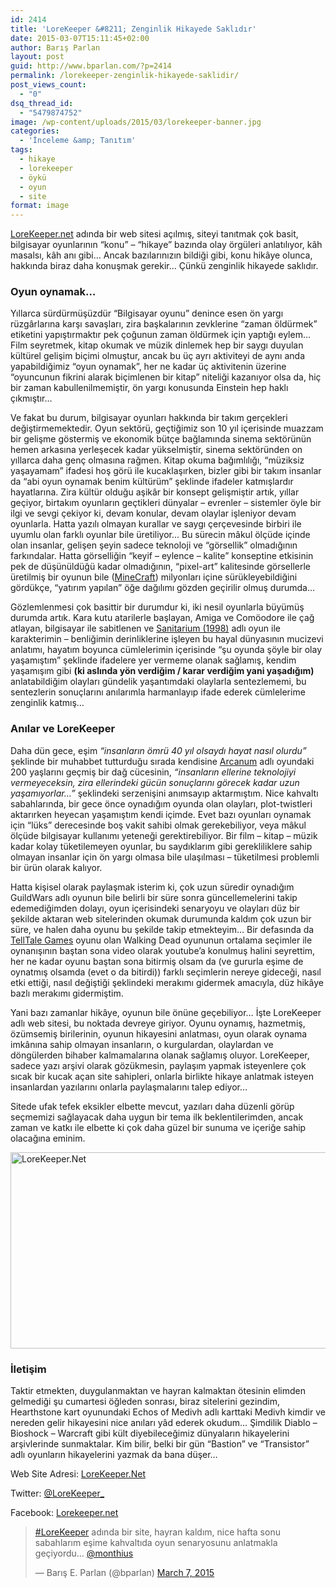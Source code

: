 ```yaml
---
id: 2414
title: 'LoreKeeper &#8211; Zenginlik Hikayede Saklıdır'
date: 2015-03-07T15:11:45+02:00
author: Barış Parlan
layout: post
guid: http://www.bparlan.com/?p=2414
permalink: /lorekeeper-zenginlik-hikayede-saklidir/
post_views_count:
  - "0"
dsq_thread_id:
  - "5479874752"
image: /wp-content/uploads/2015/03/lorekeeper-banner.jpg
categories:
  - 'İnceleme &amp; Tanıtım'
tags:
  - hikaye
  - lorekeeper
  - öykü
  - oyun
  - site
format: image
---
```

<div class="ttr_start">
</div>

<a title="LoreKeeper.Net" href="http://lorekeeper.net/" target="_blank">LoreKeeper.net</a> adında bir web sitesi açılmış, siteyi tanıtmak çok basit, bilgisayar oyunlarının &#8220;konu&#8221; &#8211; &#8220;hikaye&#8221; bazında olay örgüleri anlatılıyor, kâh masalsı, kâh anı gibi&#8230; Ancak bazılarınızın bildiği gibi, konu hikâye olunca, hakkında biraz daha konuşmak gerekir&#8230; Çünkü zenginlik hikayede saklıdır.

### Oyun oynamak&#8230;

Yıllarca sürdürmüşüzdür &#8220;Bilgisayar oyunu&#8221; denince esen ön yargı rüzgârlarına karşı savaşları, zira başkalarının zevklerine &#8220;zaman öldürmek&#8221; etiketini yapıştırmaktır pek çoğunun zaman öldürmek için yaptığı eylem&#8230; Film seyretmek, kitap okumak ve müzik dinlemek hep bir saygı duyulan kültürel gelişim biçimi olmuştur, ancak bu üç ayrı aktiviteyi de aynı anda yapabildiğimiz &#8220;oyun oynamak&#8221;, her ne kadar üç aktivitenin üzerine &#8220;oyuncunun fikrini alarak biçimlenen bir kitap&#8221; niteliği kazanıyor olsa da, hiç bir zaman kabullenilmemiştir, ön yargı konusunda Einstein hep haklı çıkmıştır&#8230;

Ve fakat bu durum, bilgisayar oyunları hakkında bir takım gerçekleri değiştirmemektedir. Oyun sektörü, geçtiğimiz son 10 yıl içerisinde muazzam bir gelişme göstermiş ve ekonomik bütçe bağlamında sinema sektörünün hemen arkasına yerleşecek kadar yükselmiştir, sinema sektöründen on yıllarca daha genç olmasına rağmen. Kitap okuma bağımlılığı, &#8220;müziksiz yaşayamam&#8221; ifadesi hoş görü ile kucaklaşırken, bizler gibi bir takım insanlar da &#8220;abi oyun oynamak benim kültürüm&#8221; şeklinde ifadeler katmışlardır hayatlarına. Zira kültür olduğu aşikâr bir konsept gelişmiştir artık, yıllar geçiyor, birtakım oyunların geçtikleri dünyalar &#8211; evrenler &#8211; sistemler öyle bir ilgi ve sevgi çekiyor ki, devam konular, devam olaylar işleniyor devam oyunlarla. Hatta yazılı olmayan kurallar ve saygı çerçevesinde birbiri ile uyumlu olan farklı oyunlar bile üretiliyor&#8230; Bu sürecin mâkul ölçüde içinde olan insanlar, gelişen şeyin sadece teknoloji ve &#8220;görsellik&#8221; olmadığının farkındalar. Hatta görselliğin &#8220;keyif &#8211; eylence &#8211; kalite&#8221; konseptine etkisinin pek de düşünüldüğü kadar olmadığının, &#8220;pixel-art&#8221; kalitesinde görsellerle üretilmiş bir oyunun bile (<a title="MineCraft - Wiki" href="http://en.wikipedia.org/wiki/Minecraft" target="_blank">MineCraft</a>) milyonları içine sürükleyebildiğini gördükçe, &#8220;yatırım yapılan&#8221; öğe dağılımı gözden geçirilir olmuş durumda&#8230;

Gözlemlenmesi çok basittir bir durumdur ki, iki nesil oyunlarla büyümüş durumda artık. Kara kutu atarilerle başlayan, Amiga ve Comöodore ile çağ atlayan, bilgisayar ile sabitlenen ve <a title="Sanitarium - Game - Wiki" href="http://en.wikipedia.org/wiki/Sanitarium_%28video_game%29" target="_blank">Sanitarium (1998)</a> adlı oyun ile karakterimin &#8211; benliğimin derinliklerine işleyen bu hayal dünyasının mucizevi anlatımı, hayatım boyunca cümlelerimin içerisinde &#8220;şu oyunda şöyle bir olay yaşamıştım&#8221; şeklinde ifadelere yer vermeme olanak sağlamış, kendim yaşamışım gibi **(ki aslında yön verdiğim / karar verdiğim yani yaşadığım)** anlatabildiğim olayları gündelik yaşantımdaki olaylarla sentezlememi, bu sentezlerin sonuçlarını anılarımla harmanlayıp ifade ederek cümlelerime zenginlik katmış&#8230;

### Anılar ve LoreKeeper

Daha dün gece, eşim _&#8220;insanların ömrü 40 yıl olsaydı hayat nasıl olurdu&#8221;_ şeklinde bir muhabbet tutturduğu sırada kendisine <a title="Arcanum" href="http://en.wikipedia.org/wiki/Arcanum:_Of_Steamworks_and_Magick_Obscura" target="_blank">Arcanum</a> adlı oyundaki 200 yaşlarını geçmiş bir dağ cücesinin, _&#8220;insanların ellerine teknolojiyi vermeyeceksin, zira ellerindeki gücün sonuçlarını görecek kadar uzun yaşamıyorlar&#8230;&#8221;_ şeklindeki serzenişini anımsayıp aktarmıştım. Nice kahvaltı sabahlarında, bir gece önce oynadığım oyunda olan olayları, plot-twistleri aktarırken heyecan yaşamıştım kendi içimde. Evet bazı oyunları oynamak için &#8220;lüks&#8221; derecesinde boş vakit sahibi olmak gerekebiliyor, veya mâkul ölçüde bilgisayar kullanımı yeteneği gerektirebiliyor. Bir film &#8211; kitap &#8211; müzik kadar kolay tüketilemeyen oyunlar, bu saydıklarım gibi gerekliliklere sahip olmayan insanlar için ön yargı olmasa bile ulaşılması &#8211; tüketilmesi problemli bir ürün olarak kalıyor.

Hatta kişisel olarak paylaşmak isterim ki, çok uzun süredir oynadığım GuildWars adlı oyunun bile belirli bir süre sonra güncellemelerini takip edemediğimden dolayı, oyun içerisindeki senaryoyu ve olayları düz bir şekilde aktaran web sitelerinden okumak durumunda kaldım çok uzun bir süre, ve halen daha oyunu bu şekilde takip etmekteyim&#8230; Bir defasında da <a title="TellTale Games" href="www.telltalegames.com/" target="_blank">TellTale Games</a> oyunu olan Walking Dead oyununun ortalama seçimler ile oynanışının baştan sona video olarak youtube&#8217;a konulmuş halini seyrettim, her ne kadar oyunu baştan sona bitirmiş olsam da (ve gururla eşime de oynatmış olsamda (evet o da bitirdi)) farklı seçimlerin nereye gideceği, nasıl etki ettiği, nasıl değiştiği şeklindeki merakımı gidermek amacıyla, düz hikâye bazlı merakımı gidermiştim.

Yani bazı zamanlar hikâye, oyunun bile önüne geçebiliyor&#8230; İşte LoreKeeper adlı web sitesi, bu noktada devreye giriyor. Oyunu oynamış, hazmetmiş, özümsemiş birilerinin, oyunun hikayesini anlatması, oyun olarak oynama imkânına sahip olmayan insanların, o kurgulardan, olaylardan ve döngülerden bihaber kalmamalarına olanak sağlamış oluyor. LoreKeeper, sadece yazı arşivi olarak gözükmesin, paylaşım yapmak isteyenlere çok sıcak bir kucak açan site sahipleri, onlarla birlikte hikaye anlatmak isteyen insanlardan yazılarını onlarla paylaşmalarını talep ediyor&#8230;

Sitede ufak tefek eksikler elbette mevcut, yazıları daha düzenli görüp seçmemizi sağlayacak daha uygun bir tema ilk beklentilerimden, ancak zaman ve katkı ile elbette ki çok daha güzel bir sunuma ve içeriğe sahip olacağına eminim.

<img class="aligncenter size-full wp-image-2416" src="https://i0.wp.com/www.bparlan.com/wp-content/uploads/2015/03/lorekeeper-lonca-savaslari-1-980x395.jpg?resize=780%2C314" alt="LoreKeeper.Net" width="780" height="314" srcset="https://i0.wp.com/www.bparlan.com/wp-content/uploads/2015/03/lorekeeper-lonca-savaslari-1-980x395.jpg?resize=980%2C395 980w, https://i0.wp.com/www.bparlan.com/wp-content/uploads/2015/03/lorekeeper-lonca-savaslari-1-980x395.jpg?resize=300%2C121 300w, https://i0.wp.com/www.bparlan.com/wp-content/uploads/2015/03/lorekeeper-lonca-savaslari-1-980x395.jpg?resize=768%2C310 768w" sizes="(max-width: 780px) 100vw, 780px" data-recalc-dims="1" /> 

### İletişim

Taktir etmekten, duygulanmaktan ve hayran kalmaktan ötesinin elimden gelmediği şu cumartesi öğleden sonrası, biraz sitelerini gezindim, Hearthstone kart oyunundaki Echos of Medivh adlı karttaki Medivh kimdir ve nereden gelir hikayesini nice anıları yâd ederek okudum&#8230; Şimdilik Diablo &#8211; Bioshock &#8211; Warcraft gibi kült diyebileceğimiz dünyaların hikayelerini arşivlerinde sunmaktalar. Kim bilir, belki bir gün &#8220;Bastion&#8221; ve &#8220;Transistor&#8221; adlı oyunların hikayelerini yazmak da bana düşer&#8230;

Web Site Adresi: <a title="LoreKeeper.Net" href="http://lorekeeper.net/" target="_blank">LoreKeeper.Net</a>

Twitter: <a title="LoreKeeper Twitter" href="https://twitter.com/Lorekeeper_" target="_blank">@LoreKeeper_</a>

Facebook: <a title="Lorekeeper Facebook Page" href="https://www.facebook.com/lorekeeper.net" target="_blank">Lorekeeper.net</a>

<blockquote class="twitter-tweet" lang="en">
  <p>
    <a href="https://twitter.com/hashtag/LoreKeeper?src=hash">#LoreKeeper</a> adında bir site, hayran kaldım, nice hafta sonu sabahlarım eşime kahvaltıda oyun senaryosunu anlatmakla geçiyordu&#8230; <a href="https://twitter.com/monthius">@monthius</a>
  </p>
  
  <p>
    — Barış E. Parlan (@bparlan) <a href="https://twitter.com/bparlan/status/574173977108680704">March 7, 2015</a>
  </p>
</blockquote>



<div class="ttr_end">
</div>